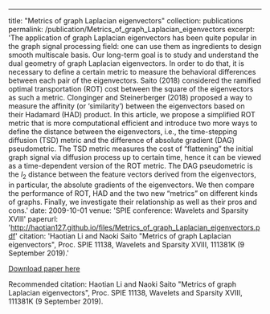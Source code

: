 ---
title: "Metrics of graph Laplacian eigenvectors"
collection: publications
permalink: /publication/Metrics_of_graph_Laplacian_eigenvectors
excerpt: 'The application of graph Laplacian eigenvectors has been quite popular in the graph signal processing field: one can use them as ingredients to design smooth multiscale basis. Our long-term goal is to study and understand the dual geometry of graph Laplacian eigenvectors. In order to do that, it is necessary to define a certain metric to measure the behavioral differences between each pair of the eigenvectors. Saito (2018) considered the ramified optimal transportation (ROT) cost between the square of the eigenvectors as such a metric. Clonginger and Steinerberger (2018) proposed a way to measure the affinity (or ‘similarity’) between the eigenvectors based on their Hadamard (HAD) product. In this article, we propose a simplified ROT metric that is more computational efficient and introduce two more ways to define the distance between the eigenvectors, i.e., the time-stepping diffusion (TSD) metric and the difference of absolute gradient (DAG) pseudometric. The TSD metric measures the cost of “flattening” the initial graph signal via diffusion process up to certain time, hence it can be viewed as a time-dependent version of the ROT metric. The DAG pseudometric is the $l_2$ distance between the feature vectors derived from the eigenvectors, in particular, the absolute gradients of the eigenvectors. We then compare the performance of ROT, HAD and the two new “metrics” on different kinds of graphs. Finally, we investigate their relationship as well as their pros and cons.'
date: 2009-10-01
venue: 'SPIE conference: Wavelets and Sparsity XVIII'
paperurl: 'http://haotian127.github.io/files/Metrics_of_graph_Laplacian_eigenvectors.pdf'
citation: 'Haotian Li and Naoki Saito "Metrics of graph Laplacian eigenvectors", Proc. SPIE 11138, Wavelets and Sparsity XVIII, 111381K (9 September 2019).'

[Download paper here](https://doi.org/10.1117/12.2528644)

Recommended citation: Haotian Li and Naoki Saito "Metrics of graph Laplacian eigenvectors", Proc. SPIE 11138, Wavelets and Sparsity XVIII, 111381K (9 September 2019).
